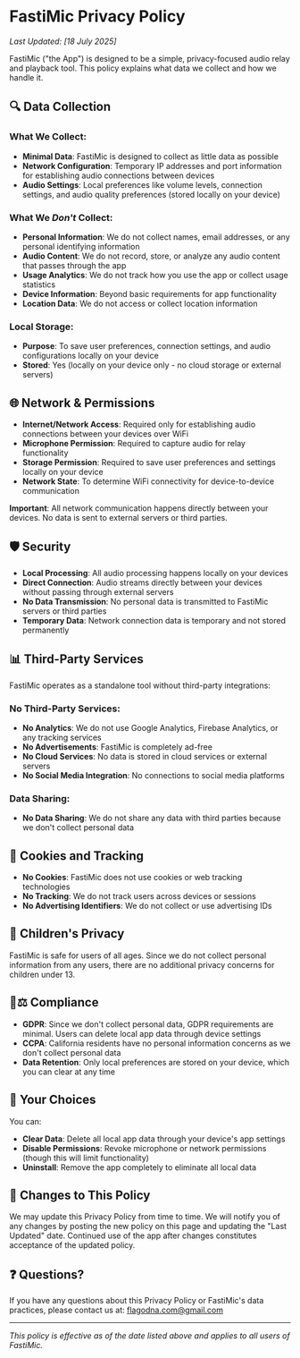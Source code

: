 # FastiMic Privacy Policy

_Last Updated: [18 July 2025]_

FastiMic ("the App") is designed to be a simple, privacy-focused audio relay and playback tool. This policy explains what data we collect and how we handle it.

## 🔍 Data Collection

### What We Collect:

- **Minimal Data**: FastiMic is designed to collect as little data as possible
- **Network Configuration**: Temporary IP addresses and port information for establishing audio connections between devices
- **Audio Settings**: Local preferences like volume levels, connection settings, and audio quality preferences (stored locally on your device)

### What We _Don't_ Collect:

- **Personal Information**: We do not collect names, email addresses, or any personal identifying information
- **Audio Content**: We do not record, store, or analyze any audio content that passes through the app
- **Usage Analytics**: We do not track how you use the app or collect usage statistics
- **Device Information**: Beyond basic requirements for app functionality
- **Location Data**: We do not access or collect location information

### Local Storage:

- **Purpose**: To save user preferences, connection settings, and audio configurations locally on your device
- **Stored**: Yes (locally on your device only - no cloud storage or external servers)

## 🌐 Network & Permissions

- **Internet/Network Access**: Required only for establishing audio connections between your devices over WiFi
- **Microphone Permission**: Required to capture audio for relay functionality
- **Storage Permission**: Required to save user preferences and settings locally on your device
- **Network State**: To determine WiFi connectivity for device-to-device communication

**Important**: All network communication happens directly between your devices. No data is sent to external servers or third parties.

## 🛡️ Security

- **Local Processing**: All audio processing happens locally on your devices
- **Direct Connection**: Audio streams directly between your devices without passing through external servers
- **No Data Transmission**: No personal data is transmitted to FastiMic servers or third parties
- **Temporary Data**: Network connection data is temporary and not stored permanently

## 📊 Third-Party Services

FastiMic operates as a standalone tool without third-party integrations:

### No Third-Party Services:

- **No Analytics**: We do not use Google Analytics, Firebase Analytics, or any tracking services
- **No Advertisements**: FastiMic is completely ad-free
- **No Cloud Services**: No data is stored in cloud services or external servers
- **No Social Media Integration**: No connections to social media platforms

### Data Sharing:

- **No Data Sharing**: We do not share any data with third parties because we don't collect personal data

## 🍪 Cookies and Tracking

- **No Cookies**: FastiMic does not use cookies or web tracking technologies
- **No Tracking**: We do not track users across devices or sessions
- **No Advertising Identifiers**: We do not collect or use advertising IDs

## 👶 Children's Privacy

FastiMic is safe for users of all ages. Since we do not collect personal information from any users, there are no additional privacy concerns for children under 13.

## 🧑⚖️ Compliance

- **GDPR**: Since we don't collect personal data, GDPR requirements are minimal. Users can delete local app data through device settings
- **CCPA**: California residents have no personal information concerns as we don't collect personal data
- **Data Retention**: Only local preferences are stored on your device, which you can clear at any time

## 🎯 Your Choices

You can:

- **Clear Data**: Delete all local app data through your device's app settings
- **Disable Permissions**: Revoke microphone or network permissions (though this will limit functionality)
- **Uninstall**: Remove the app completely to eliminate all local data

## 📝 Changes to This Policy

We may update this Privacy Policy from time to time. We will notify you of any changes by posting the new policy on this page and updating the "Last Updated" date. Continued use of the app after changes constitutes acceptance of the updated policy.

## ❓ Questions?

If you have any questions about this Privacy Policy or FastiMic's data practices, please contact us at: [flagodna.com@gmail.com](mailto:flagodna.com@gmail.com)

---

_This policy is effective as of the date listed above and applies to all users of FastiMic._
